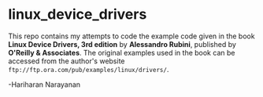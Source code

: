 # linux_device_drivers

This repo contains my attempts to code the example code given in the book **Linux Device Drivers, 3rd edition** by **Alessandro Rubini**, published by **O'Reilly & Associates**. The original examples used in the book can be accessed from the author's website `ftp://ftp.ora.com/pub/examples/linux/drivers/`.


-Hariharan Narayanan
